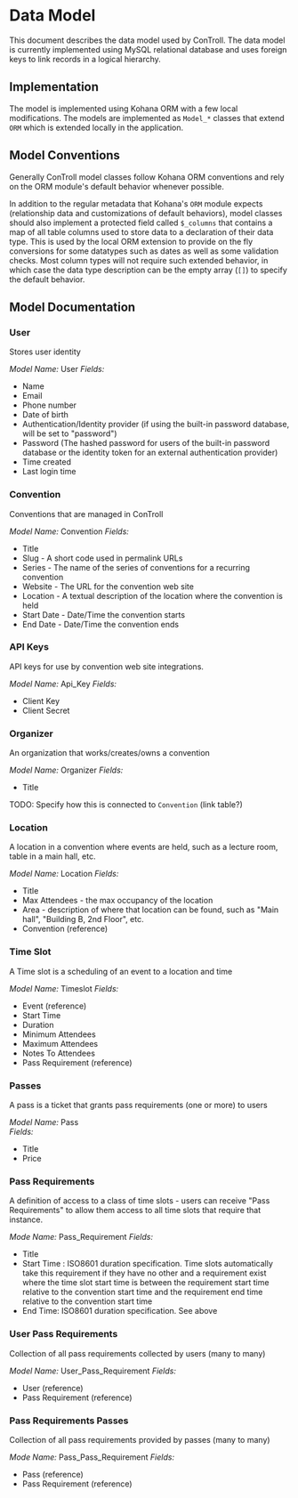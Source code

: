 # Data Model

This document describes the data model used by ConTroll. The data model is
currently implemented using MySQL relational database and uses foreign keys
to link records in a logical hierarchy.

## Implementation

The model is implemented using Kohana ORM with a few local modifications. The
models are implemented as `Model_*` classes that extend `ORM` which is
extended locally in the application.

## Model Conventions

Generally ConTroll model classes follow Kohana ORM conventions and rely on the
ORM module's default behavior whenever possible.
 
In addition to the regular metadata that Kohana's `ORM` module expects
(relationship data and customizations of default behaviors), model classes
should also implement a protected field called `$_columns` that contains
a map of all table columns used to store data to a declaration of their
data type. This is used by the local ORM extension to provide on the fly
conversions for some datatypes such as dates as well as some validation
checks. Most column types will not require such extended behavior, in which
case the data type description can be the empty array (`[]`) to specify
the default behavior.

## Model Documentation

### User

Stores user identity

*Model Name:* User
*Fields:*
* Name
* Email
* Phone number
* Date of birth
* Authentication/Identity provider (if using the built-in password database,
  will be set to "password")
* Password (The hashed password for users of the built-in password database or
  the identity token for an external authentication provider)
* Time created
* Last login time

### Convention

Conventions that are managed in ConTroll

*Model Name:* Convention
*Fields:*
* Title
* Slug - A short code used in permalink URLs
* Series - The name of the series of conventions for a recurring convention
* Website - The URL for the convention web site
* Location - A textual description of the location where the convention is held
* Start Date - Date/Time the convention starts
* End Date - Date/Time the convention ends

### API Keys

API keys for use by convention web site integrations.

*Model Name:* Api_Key
*Fields:*
* Client Key
* Client Secret

### Organizer

An organization that works/creates/owns a convention

*Model Name:* Organizer
*Fields:*
* Title

TODO: Specify how this is connected to `Convention` (link table?)

### Location

A location in a convention where events are held, such as a lecture room, table
in a main hall, etc.

*Model Name:* Location
*Fields:*
* Title
* Max Attendees - the max occupancy of the location
* Area - description of where that location can be found, such as "Main hall",
  "Building B, 2nd Floor", etc.
* Convention (reference)

### Time Slot

A Time slot is a scheduling of an event to a location and time

*Model Name:* Timeslot
*Fields:*
* Event (reference)
* Start Time
* Duration
* Minimum Attendees
* Maximum Attendees
* Notes To Attendees
* Pass Requirement (reference)

### Passes

A pass is a ticket that grants pass requirements (one or more) to users

*Model Name:* Pass  
*Fields:*
* Title
* Price

### Pass Requirements

A definition of access to a class of time slots - users can receive "Pass
Requirements" to allow them access to all time slots that require that
instance.

*Mode Name:* Pass_Requirement
*Fields:*
* Title
* Start Time : ISO8601 duration specification. Time slots automatically take
  this requirement if they have no other and a requirement exist where the time
  slot start time is between the requirement start time relative to the
  convention start time and the requirement end time relative to the convention
  start time
* End Time: ISO8601 duration specification. See above

### User Pass Requirements

Collection of all pass requirements collected by users (many to many)

*Model Name:* User_Pass_Requirement
*Fields:*
* User (reference)
* Pass Requirement (reference)

### Pass Requirements Passes

Collection of all pass requirements provided by passes (many to many)

*Mode Name:* Pass_Pass_Requirement
*Fields:*
* Pass (reference)
* Pass Requirement (reference)
